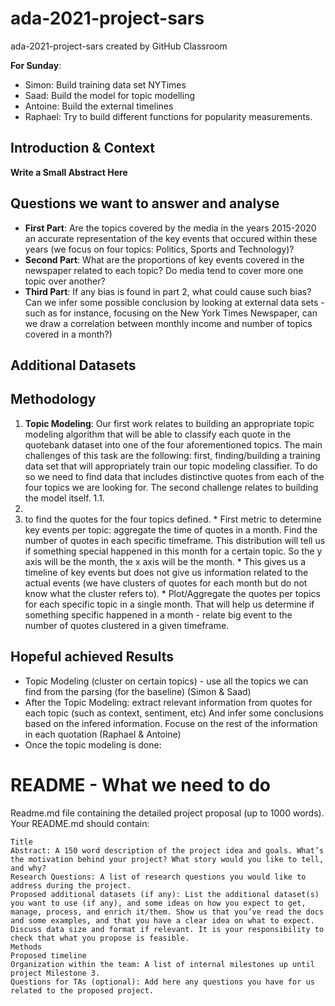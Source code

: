 # ada-2021-project-sars
ada-2021-project-sars created by GitHub Classroom

**For Sunday**: 
* Simon: Build training data set NYTimes
* Saad: Build the model for topic modelling
* Antoine: Build the external timelines
* Raphael: Try to build different functions for popularity measurements. 

## Introduction & Context

**Write a Small Abstract Here**

## Questions we want to answer and analyse
* **First Part**: Are the topics covered by the media in the years 2015-2020 an accurate representation of the key events that occured within these years (we focus on four topics: Politics, Sports and Technology)?
* **Second Part**: What are the proportions of key events covered in the newspaper related to each topic? Do media tend to cover more one topic over another? 
* **Third Part**: If any bias is found in part 2, what could cause such bias? Can we infer some possible conclusion by looking at external data sets - such as for instance, focusing on the New York Times Newspaper, can we draw a correlation between monthly income and number of topics covered in a month?)

## Additional Datasets

## Methodology
1. **Topic Modeling**: Our first work relates to building an appropriate topic modeling algorithm that will be able to classify each quote in the quotebank dataset into one of the four aforementioned topics. The main challenges of this task are the following: first, finding/building a training data set that will appropriately train our topic modeling classifier. To do so we need to find data that includes distinctive quotes from each of the four topics we are looking for. The second challenge relates to building the model itself. 
   1.1.     
3. 
4.   to find the quotes for the four topics defined.
    *   First metric to determine key events per topic: aggregate the time of quotes in a month. Find the number of quotes in each specific timeframe. This distribution will tell us if something special happened in this month for a certain topic. So the y axis will be the month, the x axis will be the month.
    * This gives us a timeline of key events but does not give us information related to the actual events (we have clusters of quotes for each month but do not know what the cluster refers to). 
    *  Plot/Aggregate the quotes per topics for each specific topic in a single month. That will help us determine if something specific happened in a month - relate big event to the number of quotes clustered in a given timeframe.  

## Hopeful achieved Results










- Topic Modeling (cluster on certain topics) - use all the topics we can find from the parsing (for the baseline) (Simon & Saad)
- After the Topic Modeling: extract relevant information from quotes for each topic (such as context, sentiment, etc) And infer some conclusions based on the infered information. Focuse on the rest of the information in each quotation (Raphael & Antoine)
- Once the topic modeling is done: 


# README - What we need to do
Readme.md file containing the detailed project proposal (up to 1000 words). Your README.md should contain:

    Title
    Abstract: A 150 word description of the project idea and goals. What’s the motivation behind your project? What story would you like to tell, and why?
    Research Questions: A list of research questions you would like to address during the project.
    Proposed additional datasets (if any): List the additional dataset(s) you want to use (if any), and some ideas on how you expect to get, manage, process, and enrich it/them. Show us that you’ve read the docs and some examples, and that you have a clear idea on what to expect. Discuss data size and format if relevant. It is your responsibility to check that what you propose is feasible.
    Methods
    Proposed timeline
    Organization within the team: A list of internal milestones up until project Milestone 3.
    Questions for TAs (optional): Add here any questions you have for us related to the proposed project.


